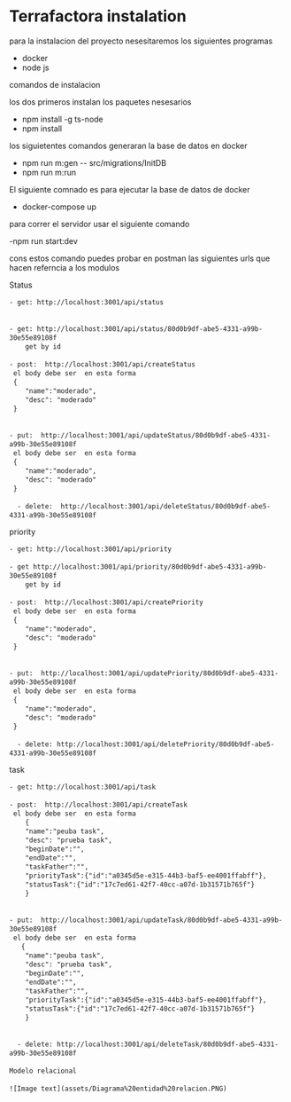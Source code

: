
# Terrafactora instalation

para la instalacion del proyecto nesesitaremos los siguientes programas 
- docker
- node js  

comandos de instalacion

los dos primeros instalan los paquetes nesesarios 
- npm install -g ts-node
- npm install

los siguietentes comandos generaran la base de datos en docker 

- npm run m:gen -- src/migrations/InitDB
- npm run m:run

El siguiente comnado es para ejecutar la base de datos de docker 

- docker-compose up


para correr el servidor  usar el siguiente comando 

-npm run start:dev


cons estos comando puedes probar en postman las siguientes urls que hacen referncia a los modulos 

Status


    - get: http://localhost:3001/api/status

        
    - get: http://localhost:3001/api/status/80d0b9df-abe5-4331-a99b-30e55e89108f
        get by id

    - post:  http://localhost:3001/api/createStatus
     el body debe ser  en esta forma 
     {
        "name":"moderado",
        "desc": "moderado"
     }
     
     
    - put:  http://localhost:3001/api/updateStatus/80d0b9df-abe5-4331-a99b-30e55e89108f
     el body debe ser  en esta forma 
     {
        "name":"moderado",
        "desc": "moderado"
     }

      - delete:  http://localhost:3001/api/deleteStatus/80d0b9df-abe5-4331-a99b-30e55e89108f

priority

    - get: http://localhost:3001/api/priority

    - get http://localhost:3001/api/priority/80d0b9df-abe5-4331-a99b-30e55e89108f
        get by id

    - post:  http://localhost:3001/api/createPriority
     el body debe ser  en esta forma 
     {
        "name":"moderado",
        "desc": "moderado"
     }
     
     
    - put:  http://localhost:3001/api/updatePriority/80d0b9df-abe5-4331-a99b-30e55e89108f
     el body debe ser  en esta forma 
     {
        "name":"moderado",
        "desc": "moderado"
     }

      - delete: http://localhost:3001/api/deletePriority/80d0b9df-abe5-4331-a99b-30e55e89108f

task

    - get: http://localhost:3001/api/task

    - post:  http://localhost:3001/api/createTask
     el body debe ser  en esta forma 
        {
        "name":"peuba task",
        "desc": "prueba task",
        "beginDate":"",
        "endDate":"",
        "taskFather":"",
        "priorityTask":{"id":"a0345d5e-e315-44b3-baf5-ee4001ffabff"},
        "statusTask":{"id":"17c7ed61-42f7-40cc-a07d-1b31571b765f"}
        }
        
     
    - put:  http://localhost:3001/api/updateTask/80d0b9df-abe5-4331-a99b-30e55e89108f
     el body debe ser  en esta forma 
       {
        "name":"peuba task",
        "desc": "prueba task",
        "beginDate":"",
        "endDate":"",
        "taskFather":"",
        "priorityTask":{"id":"a0345d5e-e315-44b3-baf5-ee4001ffabff"},
        "statusTask":{"id":"17c7ed61-42f7-40cc-a07d-1b31571b765f"}
        }


      - delete: http://localhost:3001/api/deleteTask/80d0b9df-abe5-4331-a99b-30e55e89108f

    Modelo relacional

    ![Image text](assets/Diagrama%20entidad%20relacion.PNG)